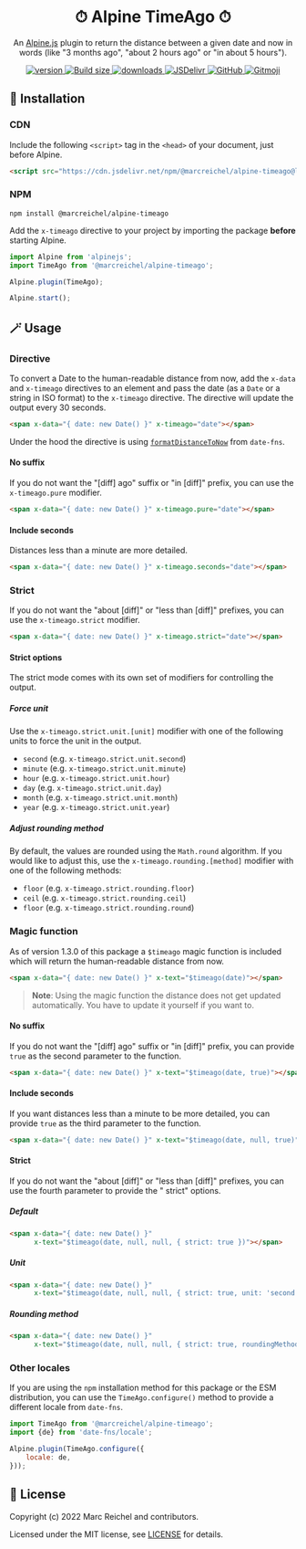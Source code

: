 <h1 align="center">⏱ Alpine TimeAgo ⏱</h1>

<p align="center">
  An <a href="https://alpinejs.dev">Alpine.js</a> plugin to return the distance between a given date and now in words (like "3 months ago", "about 2 hours ago" or "in about 5 hours").
</p>

<p align="center">
  <a href="https://www.npmjs.com/package/@marcreichel/alpine-timeago">
    <img src="https://img.shields.io/github/v/tag/marcreichel/alpine-timeago?label=version" alt="version">
  </a>
  <a href="https://www.npmjs.com/package/@marcreichel/alpine-timeago">
    <img src="https://img.badgesize.io/marcreichel/alpine-timeago/main/dist/alpine-timeago.min.js.svg?compression=gzip&color=green" alt="Build size">
  </a>
  <a href="https://www.npmjs.com/package/@marcreichel/alpine-timeago">
    <img src="https://img.shields.io/npm/dt/@marcreichel/alpine-timeago" alt="downloads">
  </a>
  <a href="https://www.jsdelivr.com/package/npm/@marcreichel/alpine-timeago">
    <img src="https://data.jsdelivr.com/v1/package/npm/@marcreichel/alpine-timeago/badge?style=rounded" alt="JSDelivr">
  </a>
  <a href="https://www.npmjs.com/package/@marcreichel/alpine-timeago">
    <img alt="GitHub" src="https://img.shields.io/github/license/marcreichel/alpine-timeago">
  </a>
  <a href="https://gitmoji.dev/">
    <img src="https://img.shields.io/badge/gitmoji-%20😜%20😍-FFDD67.svg" alt="Gitmoji">
  </a>
</p>

## 🚀 Installation

### CDN

Include the following `<script>` tag in the `<head>` of your document, just before Alpine.

```html
<script src="https://cdn.jsdelivr.net/npm/@marcreichel/alpine-timeago@latest/dist/alpine-timeago.min.js" defer></script>
```

### NPM

```shell
npm install @marcreichel/alpine-timeago
```

Add the `x-timeago` directive to your project by importing the package **before** starting Alpine.

```js
import Alpine from 'alpinejs';
import TimeAgo from '@marcreichel/alpine-timeago';

Alpine.plugin(TimeAgo);

Alpine.start();
```

## 🪄 Usage

### Directive

To convert a Date to the human-readable distance from now, add the `x-data` and `x-timeago` directives to an element and
pass the date (as a `Date` or a string in ISO format) to the `x-timeago` directive. The directive will update the output
every 30 seconds.

```html
<span x-data="{ date: new Date() }" x-timeago="date"></span>
```

Under the hood the directive is using [`formatDistanceToNow`](https://date-fns.org/v2.28.0/docs/formatDistanceToNow)
from `date-fns`.

#### No suffix

If you do not want the "[diff] ago" suffix or "in [diff]" prefix, you can use the `x-timeago.pure` modifier.

```html
<span x-data="{ date: new Date() }" x-timeago.pure="date"></span>
```

#### Include seconds

Distances less than a minute are more detailed.

```html
<span x-data="{ date: new Date() }" x-timeago.seconds="date"></span>
```

### Strict

If you do not want the "about [diff]" or "less than [diff]" prefixes, you can use the `x-timeago.strict` modifier.

```html
<span x-data="{ date: new Date() }" x-timeago.strict="date"></span>
```

#### Strict options

The strict mode comes with its own set of modifiers for controlling the output.

##### Force unit

Use the `x-timeago.strict.unit.[unit]` modifier with one of the following units to force the unit in the output.

- `second` (e.g. `x-timeago.strict.unit.second`)
- `minute` (e.g. `x-timeago.strict.unit.minute`)
- `hour` (e.g. `x-timeago.strict.unit.hour`)
- `day` (e.g. `x-timeago.strict.unit.day`)
- `month` (e.g. `x-timeago.strict.unit.month`)
- `year` (e.g. `x-timeago.strict.unit.year`)

##### Adjust rounding method

By default, the values are rounded using the `Math.round` algorithm. If you would like to adjust this, use
the `x-timeago.rounding.[method]` modifier with one of the following methods:

- `floor` (e.g. `x-timeago.strict.rounding.floor`)
- `ceil` (e.g. `x-timeago.strict.rounding.ceil`)
- `floor` (e.g. `x-timeago.strict.rounding.round`)

### Magic function

As of version 1.3.0 of this package a `$timeago` magic function is included which will return the human-readable
distance from now.

```html
<span x-data="{ date: new Date() }" x-text="$timeago(date)"></span>
```

> **Note**: Using the magic function the distance does not get updated automatically. You have to update it yourself if
> you want to.

#### No suffix

If you do not want the "[diff] ago" suffix or "in [diff]" prefix, you can provide `true` as the second parameter to the
function.

```html
<span x-data="{ date: new Date() }" x-text="$timeago(date, true)"></span>
```

#### Include seconds

If you want distances less than a minute to be more detailed, you can provide `true` as the third parameter to the
function.

```html
<span x-data="{ date: new Date() }" x-text="$timeago(date, null, true)"></span>
```

#### Strict

If you do not want the "about [diff]" or "less than [diff]" prefixes, you can use the fourth parameter to provide the "
strict" options.

##### Default

```html
<span x-data="{ date: new Date() }"
      x-text="$timeago(date, null, null, { strict: true })"></span>
```

##### Unit

```html
<span x-data="{ date: new Date() }"
      x-text="$timeago(date, null, null, { strict: true, unit: 'second' })"></span>
```

##### Rounding method

```html
<span x-data="{ date: new Date() }"
      x-text="$timeago(date, null, null, { strict: true, roundingMethod: 'floor' })"></span>
```

### Other locales

If you are using the `npm` installation method for this package or the ESM distribution, you can use the
`TimeAgo.configure()` method to provide a different locale from `date-fns`.

```javascript
import TimeAgo from '@marcreichel/alpine-timeago';
import {de} from 'date-fns/locale';

Alpine.plugin(TimeAgo.configure({
    locale: de,
}));
```

## 📄 License

Copyright (c) 2022 Marc Reichel and contributors.

Licensed under the MIT license, see [LICENSE](LICENSE) for details.
